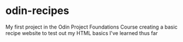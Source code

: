 # odin-recipes
My first project in the Odin Project Foundations Course
creating a basic recipe website to test out my HTML basics I've learned thus far
